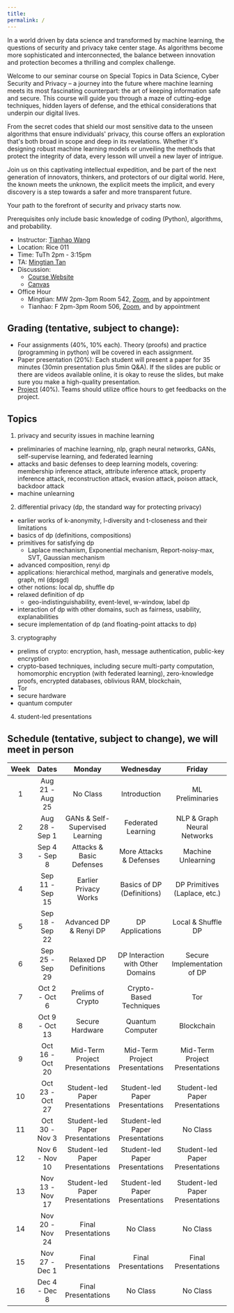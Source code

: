 ```yaml
---
title: 
permalink: /
---
```



In a world driven by data science and transformed by machine learning, the questions of security and privacy take center stage. As algorithms become more sophisticated and interconnected, the balance between innovation and protection becomes a thrilling and complex challenge.

Welcome to our seminar course on Special Topics in Data Science, Cyber Security and Privacy – a journey into the future where machine learning meets its most fascinating counterpart: the art of keeping information safe and secure. This course will guide you through a maze of cutting-edge techniques, hidden layers of defense, and the ethical considerations that underpin our digital lives.

From the secret codes that shield our most sensitive data to the unseen algorithms that ensure individuals' privacy, this course offers an exploration that's both broad in scope and deep in its revelations. Whether it's designing robust machine learning models or unveiling the methods that protect the integrity of data, every lesson will unveil a new layer of intrigue.

Join us on this captivating intellectual expedition, and be part of the next generation of innovators, thinkers, and protectors of our digital world. Here, the known meets the unknown, the explicit meets the implicit, and every discovery is a step towards a safer and more transparent future.

Your path to the forefront of security and privacy starts now.

Prerequisites only include basic knowledge of coding (Python), algorithms, and probability.


- Instructor: [Tianhao Wang](https://tianhao.wang)
- Location: Rice 011 
- Time: TuTh 2pm - 3:15pm
- TA: [Mingtian Tan](wtd3gz@virginia.edu)
- Discussion: 
  - [Course Website](https://tianhao.wang/f23-cybersecprivacy/)
  - [Canvas](https://canvas.its.virginia.edu/courses/77158) 
- Office Hour
  - Mingtian: MW 2pm-3pm Room 542, [Zoom](), and by appointment
  - Tianhao: F 2pm-3pm Room 506, [Zoom](), and by appointment


## Grading (tentative, subject to change): 
- Four assignments (40%, 10% each). Theory (proofs) and practice (programming in python) will be covered in each assignment.
- Paper presentation (20%): Each student will present a paper for 35 minutes (30min presentation plus 5min Q&A). If the slides are public or there are videos available online, it is okay to reuse the slides, but make sure you make a high-quality presentation.
- [Project](project.md) (40%). Teams should utilize office hours to get feedbacks on the project. 

## Topics
1. privacy and security issues in machine learning
- preliminaries of machine learning, nlp, graph neural networks, GANs, self-supervise learning, and federated learning
- attacks and basic defenses to deep learning models, covering: membership inference attack, attribute inference attack, property inference attack, reconstruction attack, evasion attack, poison attack, backdoor attack
- machine unlearning

2. differential privacy (dp, the standard way for protecting privacy)
- earlier works of k-anonymity, l-diversity and t-closeness and their limitations
- basics of dp (definitions, compositions)
- primitives for satisfying dp
  - Laplace mechanism, Exponential mechanism, Report-noisy-max, SVT, Gaussian mechanism
- advanced composition, renyi dp
- applications: hierarchical method, marginals and generative models, graph, ml (dpsgd)
- other notions: local dp, shuffle dp
- relaxed definition of dp 
  - geo-indistinguishability, event-level, w-window, label dp
- interaction of dp with other domains, such as fairness, usability, explanabilities
- secure implementation of dp (and floating-point attacks to dp)

3. cryptography
- prelims of crypto: encryption, hash, message authentication, public-key encryption
- crypto-based techniques, including secure multi-party computation, homomorphic encryption (with federated learning), zero-knowledge proofs, encrypted databases, oblivious RAM, blockchain, 
- Tor
- secure hardware
- quantum computer 

4. student-led presentations

## Schedule (tentative, subject to change), we will meet in person

| Week |     Dates      |            Monday            |           Wednesday          |            Friday           |
| :--: | :------------: | :---------------------------:| :---------------------------:| :--------------------------:|
|  1   | Aug 21 - Aug 25|           No Class           |          Introduction        |     ML Preliminaries        |
|  2   | Aug 28 - Sep 1 |        GANs & Self-Supervised Learning |  Federated Learning  |  NLP & Graph Neural Networks |
|  3   | Sep 4 - Sep 8  |    Attacks & Basic Defenses   |  More Attacks & Defenses     |    Machine Unlearning       |
|  4   | Sep 11 - Sep 15|   Earlier Privacy Works      |  Basics of DP (Definitions)  |  DP Primitives (Laplace, etc.) |
|  5   | Sep 18 - Sep 22|  Advanced DP & Renyi DP      |  DP Applications             |    Local & Shuffle DP       |
|  6   | Sep 25 - Sep 29|      Relaxed DP Definitions  | DP Interaction with Other Domains |   Secure Implementation of DP |
|  7   | Oct 2 - Oct 6  |     Prelims of Crypto        |      Crypto-Based Techniques |           Tor                |
|  8   | Oct 9 - Oct 13 |   Secure Hardware            |  Quantum Computer            |        Blockchain           |
|  9   | Oct 16 - Oct 20|      Mid-Term Project Presentations        |      Mid-Term Project Presentations     |      Mid-Term Project Presentations     |
| 10   | Oct 23 - Oct 27| Student-led Paper Presentations | Student-led Paper Presentations | Student-led Paper Presentations |
| 11   | Oct 30 - Nov 3 | Student-led Paper Presentations | Student-led Paper Presentations |          No Class           |
| 12   | Nov 6 - Nov 10 | Student-led Paper Presentations | Student-led Paper Presentations | Student-led Paper Presentations |
| 13   | Nov 13 - Nov 17| Student-led Paper Presentations | Student-led Paper Presentations | Student-led Paper Presentations |
| 14   | Nov 20 - Nov 24|      Final Presentations           |           No Class           |           No Class          |
| 15   | Nov 27 - Dec 1 |      Final Presentations           |       Final Presentations          |       Final Presentations         |
| 16   | Dec 4  - Dec 8 |      Final Presentations           |           No Class           |           No Class          |
